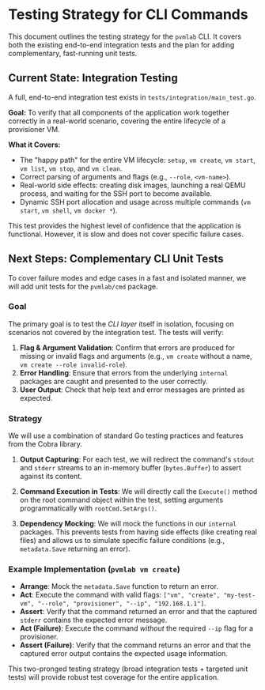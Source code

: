 # Testing Strategy for CLI Commands

This document outlines the testing strategy for the `pvmlab` CLI. It covers both the existing end-to-end integration tests and the plan for adding complementary, fast-running unit tests.

## Current State: Integration Testing

A full, end-to-end integration test exists in `tests/integration/main_test.go`.

**Goal:** To verify that all components of the application work together correctly in a real-world scenario, covering the entire lifecycle of a provisioner VM.

**What it Covers:**

- The "happy path" for the entire VM lifecycle: `setup`, `vm create`, `vm start`, `vm list`, `vm stop`, and `vm clean`.
- Correct parsing of arguments and flags (e.g., `--role`, `<vm-name>`).
- Real-world side effects: creating disk images, launching a real QEMU process, and waiting for the SSH port to become available.
- Dynamic SSH port allocation and usage across multiple commands (`vm start`, `vm shell`, `vm docker *`).

This test provides the highest level of confidence that the application is functional. However, it is slow and does not cover specific failure cases.

## Next Steps: Complementary CLI Unit Tests

To cover failure modes and edge cases in a fast and isolated manner, we will add unit tests for the `pvmlab/cmd` package.

### Goal

The primary goal is to test the _CLI layer_ itself in isolation, focusing on scenarios not covered by the integration test. The tests will verify:

1. **Flag & Argument Validation**: Confirm that errors are produced for missing or invalid flags and arguments (e.g., `vm create` without a name, `vm create --role invalid-role`).
2. **Error Handling**: Ensure that errors from the underlying `internal` packages are caught and presented to the user correctly.
3. **User Output**: Check that help text and error messages are printed as expected.

### Strategy

We will use a combination of standard Go testing practices and features from the Cobra library.

1. **Output Capturing**: For each test, we will redirect the command's `stdout` and `stderr` streams to an in-memory buffer (`bytes.Buffer`) to assert against its content.

2. **Command Execution in Tests**: We will directly call the `Execute()` method on the root command object within the test, setting arguments programmatically with `rootCmd.SetArgs()`.

3. **Dependency Mocking**: We will mock the functions in our `internal` packages. This prevents tests from having side effects (like creating real files) and allows us to simulate specific failure conditions (e.g., `metadata.Save` returning an error).

### Example Implementation (`pvmlab vm create`)

- **Arrange**: Mock the `metadata.Save` function to return an error.
- **Act**: Execute the command with valid flags: `["vm", "create", "my-test-vm", "--role", "provisioner", "--ip", "192.168.1.1"]`.
- **Assert**: Verify that the command returned an error and that the captured `stderr` contains the expected error message.
- **Act (Failure)**: Execute the command _without_ the required `--ip` flag for a provisioner.
- **Assert (Failure)**: Verify that the command returns an error and that the captured error output contains the expected usage information.

This two-pronged testing strategy (broad integration tests + targeted unit tests) will provide robust test coverage for the entire application.
